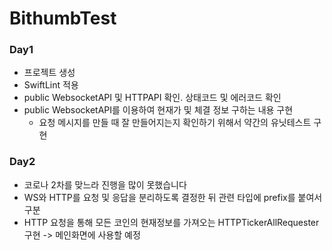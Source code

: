 # BithumbTest

### Day1
* 프로젝트 생성
* SwiftLint 적용
* public WebsocketAPI 및 HTTPAPI 확인. 상태코드 및 에러코드 확인
* public WebsocketAPI를 이용하여 현재가 및 체결 정보 구하는 내용 구현
  * 요청 메시지를 만들 때 잘 만들어지는지 확인하기 위해서 약간의 유닛테스트 구현
  
### Day2
* 코로나 2차를 맞느라 진행을 많이 못했습니다
* WS와 HTTP를 요청 및 응답을 분리하도록 결정한 뒤 관련 타입에 prefix를 붙여서 구분
* HTTP 요청을 통해 모든 코인의 현재정보를 가져오는 HTTPTickerAllRequester 구현 -> 메인화면에 사용할 예정
